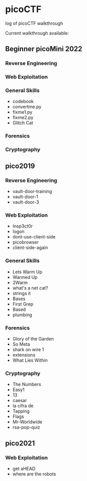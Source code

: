 # picoCTF
log of picoCTF walkthrough

Current walkthrough available:

## Beginner picoMini 2022

### Reverse Engineering

### Web Exploitation

### General Skills
- codebook
- convertme.py
- fixme1.py
- fixme2.py
- Glitch Cat

### Forensics

### Cryptography


## pico2019

### Reverse Engineering
- vault-door-training
- vault-door-1
- vault-door-3

### Web Exploitation
- Insp3ct0r
- logon
- dont-use-client-side
- picobrowser
- client-side-again

### General Skills
- Lets Warm Up
- Warmed Up
- 2Warm
- what's a net cat?
- strings it
- Bases
- First Grep
- Based
- plumbing

### Forensics
- Glory of the Garden
- So Meta
- shark on wire 1
- extensions
- What Lies Within

### Cryptography
- The Numbers
- Easy1
- 13
- caesar
- la cifra de
- Tapping
- Flags
- Mr-Worldwide
- rsa-pop-quiz

## pico2021

### Web Exploitation
- get aHEAD
- where are the robots
